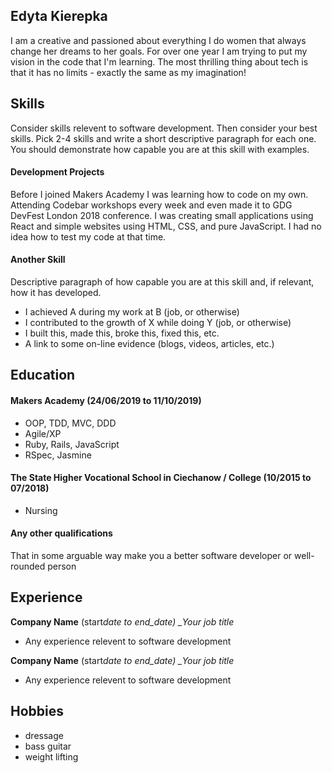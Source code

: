 ## Edyta Kierepka

I am a creative and passioned about everything I do women that always change her dreams to her goals.
For over one year I am trying to put my vision in the code that I'm learning.
The most thrilling thing about tech is that it has no limits - exactly the same as my imagination!

## Skills

Consider skills relevent to software development. Then consider your best skills. Pick 2-4 skills and write a short descriptive paragraph for each one. You should demonstrate how capable you are at this skill with examples.

#### Development Projects

Before I joined Makers Academy I was learning how to code on my own. Attending Codebar workshops every week and even made it to GDG DevFest London 2018 conference.
I was creating small applications using React and simple websites using HTML, CSS, and pure JavaScript. I had no idea how to test my code at that time.

#### Another Skill

Descriptive paragraph of how capable you are at this skill and, if relevant, how it has developed.

- I achieved A during my work at B (job, or otherwise)
- I contributed to the growth of X while doing Y (job, or otherwise)
- I built this, made this, broke this, fixed this, etc.
- A link to some on-line evidence (blogs, videos, articles, etc.)

## Education

#### Makers Academy (24/06/2019 to 11/10/2019)

- OOP, TDD, MVC, DDD
- Agile/XP
- Ruby, Rails, JavaScript
- RSpec, Jasmine

#### The State Higher Vocational School in Ciechanow / College (10/2015 to 07/2018)

- Nursing

#### Any other qualifications

That in some arguable way make you a better software developer or well-rounded person

## Experience

**Company Name** (start*date to end_date)
\_Your job title*

- Any experience relevent to software development

**Company Name** (start*date to end_date)
\_Your job title*

- Any experience relevent to software development

## Hobbies

- dressage
- bass guitar
- weight lifting
